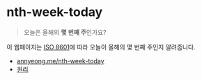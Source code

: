 # nth-week-today

> 오늘은 올해의 **몇 번째 주**인가요?

이 웹페이지는 [ISO 8601](https://en.wikipedia.org/wiki/ISO_week_date)에 따라 오늘이 올해의 몇 번째 주인지 알려줍니다.

- [annyeong.me/nth-week-today](https://annyeong.me/nth-week-today)
- [원리](https://github.com/nyeong/hanassig/blob/main/notes/nth-week-today.md)
